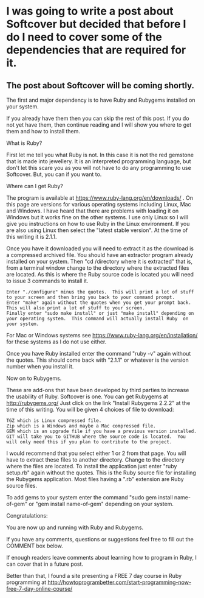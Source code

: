 # I was going to write a post about Softcover but decided that before I do I need to cover some of the dependencies that are required for it.  

## The post about Softcover will be coming shortly.

The first and major dependency is to have Ruby and Rubygems installed on your system.

If you already have them then you can skip the rest of this post.  If you do not yet have them, then continue reading and I will show you where to get them and how to install them.

What is Ruby?

First let me tell you what Ruby is not.  In this case it is not the red gemstone that is made into jewellery.  It is an interpreted  programming language, but don't let this scare you as you will not have to do any programming to use Softcover.  But, you can if you want to.

Where can I get Ruby?

The program is available at https://www.ruby-lang.org/en/downloads/ . On this page are versions for various operating systems including Linux, Mac and Windows.  I have heard that there are problems with loading it on Windows but it works fine on the other systems.  I use only Linux so I will give you instructions on how to use Ruby in the Linux environment.  If you are also using Linux then select the "latest stable version".  At the time of this writing it is 2.1.1.

Once you have it downloaded you will need to extract it as the download is a compressed archived file.  You should have an extractor program already installed on your system.  Then "cd /directory where it is extracted" that is, from a terminal window change to the directory where the extracted files are located.  As this is where the Ruby source code is located you will need to issue 3 commands to install it.

    Enter "./configure" minus the quotes.  This will print a lot of stuff to your screen and then bring you back to your command prompt.
    Enter "make" again without the quotes when you get your prompt back.  This will also print a lot of stuff to your screen.
    Finally enter "sudo make install" or just "make install" depending on your operating system.  This command will actually install Ruby  on your system.

For Mac or Windows systems see https://www.ruby-lang.org/en/installation/  for these systems as I do not use either.

Once you have Ruby installed enter the command "ruby -v" again without the quotes.  This should come back with "2.1.1" or whatever is the version number when you install it.

 

Now on to Rubygems.

These are add-ons that have been developed by third parties to increase the usability of Ruby.  Softcover is one.  You can get Rubygems at http://rubygems.org/ Just click on the link "Install Rubygems 2.2.2" at the time of this writing.  You will be given 4 choices of file to download:

    TGZ which is Linux compressed file.
    Zip which is a Windows and maybe a Mac compressed file.
    GEM which is an upgrade file if you have a previous version installed.
    GIT will take you to GITHUB where the source code is located.  You will only need this if you plan to contribute to the project.

I would recommend that you select either 1 or 2 from that page.  You will have to extract these files to another directory.  Change to the directory  where the files are located.  To install the application just enter "ruby setup.rb" again without the quotes.  This is the Ruby source file for installing the Rubygems application.  Most files having a ".rb" extension are Ruby source files.

To add gems to your system enter the command "sudo gem install name-of-gem" or "gem install name-of-gem" depending on your system.

Congratulations:

You are now up and running with Ruby and Rubygems.

If you have any comments, questions or suggestions feel free to fill out the COMMENT box below.

If enough readers leave comments about learning how to program in Ruby, I can cover that in a future post.

Better than that, I found a site presenting a FREE 7 day course in Ruby programming at http://howtoprogrambetter.com/start-programming-now-free-7-day-online-course/
